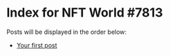# Index for NFT World #7813
Posts will be displayed in the order below:

- [Your first post](./001-first.md)

